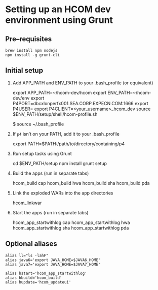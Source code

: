 # Setting up an HCOM dev environment using Grunt

## Pre–requisites

    brew install npm nodejs
    npm install -g grunt-cli

## Initial setup

1. Add APP_PATH and ENV_PATH to your .bash_profile (or equivalent)

    export APP_PATH=~/hcom-dev/hcom
    export ENV_PATH=~/hcom-dev/env
    export P4PORT=dbcxlonperfx001.SEA.CORP.EXPECN.COM:1666
    export P4USER=<your username>
    export P4CLIENT=<your_username>_hcom_dev
    source $ENV_PATH/setup/shell/hcom-profile.sh

    $ source ~/.bash_profile

2. If `p4` isn’t on your PATH, add it to your .bash_profile

    export PATH=$PATH:/path/to/directory/containing/p4

3. Run setup tasks using Grunt

    cd $ENV_PATH/setup
    npm install
    grunt setup

4. Build the apps (run in separate tabs)

    hcom_build cap
    hcom_build hwa
    hcom_build sha
    hcom_build pda

5. Link the exploded WARs into the app directories

    hcom_linkwar

6. Start the apps (run in separate tabs)

    hcom_app_startwithlog cap
    hcom_app_startwithlog hwa
    hcom_app_startwithlog sha
    hcom_app_startwithlog pda

## Optional aliases

    alias ll="ls -lahF"
    alias java6='export JAVA_HOME=$JAVA6_HOME'
    alias java7='export JAVA_HOME=$JAVA7_HOME'

    alias hstart='hcom_app_startwithlog'
    alias hbuild='hcom_build'
    alias hupdate='hcom_updateui'
